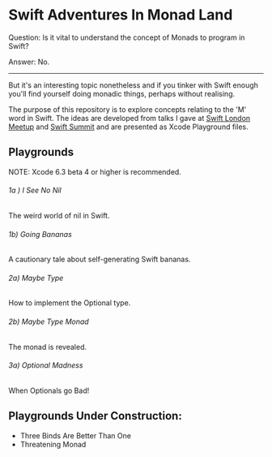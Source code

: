 Swift Adventures In Monad Land
========

Question: Is it vital to understand the concept of Monads to program in Swift?

Answer: No.

* * *

But it's an interesting topic nonetheless and if you tinker with Swift enough you'll find yourself doing monadic things, perhaps without realising.

The purpose of this repository is to explore concepts relating to the 'M' word in Swift. The ideas are developed from talks I gave at [Swift London Meetup](http://www.meetup.com/swiftlondon/) and [Swift Summit](https://www.swiftsummit.com) and are presented as Xcode Playground files.

Playgrounds
---

NOTE: Xcode 6.3 beta 4 or higher is recommended.

###### 1a ) I See No Nil

The weird world of nil in Swift.

###### 1b) Going Bananas

A cautionary tale about self-generating Swift bananas.

###### 2a) Maybe Type

How to implement the Optional type.

###### 2b) Maybe Type Monad

The monad is revealed.

###### 3a) Optional Madness

When Optionals go Bad!


Playgrounds Under Construction:
---

* Three Binds Are Better Than One
* Threatening Monad
